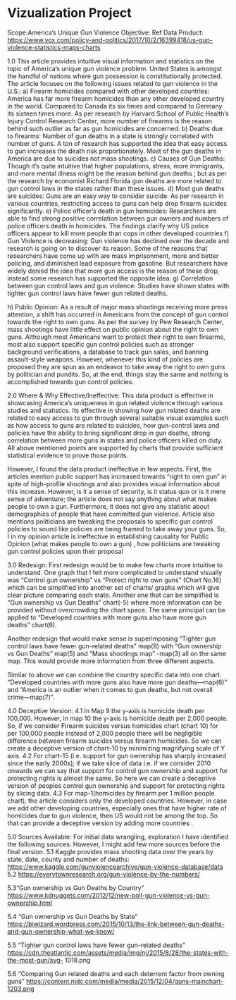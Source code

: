 # Vizualization Project
Scope:America’s Unique Gun Violence
Objective:
Ref Data Product: https://www.vox.com/policy-and-politics/2017/10/2/16399418/us-gun-violence-statistics-maps-charts

1.0	This article provides intuitive visual information and statistics on the topic of America’s unique gun violence problem. United States is amongst the handful of nations where gun possession is constitutionally protected. The article focuses on the following issues related to gun violence in the U.S.:
a)	Firearm homicides compared with other developed countries: America has far more firearm homicides than any other developed country in the world. Compared to Canada its six times and compared to Germany its sixteen times more. As per research by Harvard School of Public Health’s Injury Control Research Center, more number of firearms is the reason behind such outlier as far as gun homicides are concerned. 
b)	Deaths due to firearms: Number of gun deaths in a state is strongly correlated with number of guns. A ton of research has supported the idea that easy access to gun increases the death risk proportionately. Most of the gun deaths in America are due to suicides not mass shootings. 
c)	Causes of Gun Deaths: Though it’s quite intuitive that higher populations, stress, more immigrants, and more mental illness might be the reason behind gun deaths ; but as per the research by economist Richard Florida  gun deaths are more related to gun control laws in the states rather than these issues.
d)	Most gun deaths are suicides: Guns are an easy way to consider suicide. As per research in various countries, restricting access to guns can help drop firearm suicides significantly.
e)	Police officer’s death in gun homicides: Researchers are able to find strong positive correlation between gun owners and numbers of police officers death in homicides. The findings clarify why US police officers appear to kill more people than cops in other developed countries 
f)	Gun Violence is decreasing: Gun violence has declined over the decade and research is going on to discover its reason. Some of the reasons that researchers have come up with are mass imprisonment, more and better policing, and diminished lead exposure from gasoline. But researchers have widely denied the idea that more gun access is the reason of these drop, instead some research has supported the opposite idea.
g)	Correlation between gun control laws and gun violence: Studies have shown states with tighter gun control laws have fewer gun related deaths. 

h)	Public Opinion:
As a result of major mass shootings receiving more press attention, a shift has occurred in Americans from the concept of gun control towards the right to own guns.
As per the survey by Pew Research Center, mass shootings have little effect on public opinion about the right to own guns. Although most Americans want to protect their right to own firearms, most also support specific gun control policies such as stronger background verifications, a database to track gun sales, and banning assault-style weapons. However, whenever this kind of policies are proposed they are spun as an endeavor to take away the right to own guns by politician and pundits. So, at the end, things stay the same and nothing is accomplished towards gun control policies.

2.0	Where & Why Effective/Ineffective: 
This data product is effective in showcasing America’s uniqueness in gun related violence through various studies and statistics. Its effective in showing how gun related deaths are related to easy access to gun through several suitable visual examples such as how access to guns are related to suicides, how gun-control laws and policies have the ability to bring significant drop in gun deaths, strong correlation between more guns in states and police officers killed on duty. All above mentioned points are supported by charts that provide sufficient statistical evidence to prove those points.

However, I found the data product ineffective in few aspects. First, the articles mention public support has increased towards “right to own gun” in spite of high-profile shootings and also provides visual information about this increase. However, is it a sense of security, is it status quo or is it mere sense of adventure; the article does not say anything about what makes people to own a gun. Furthermore, it does not give any statistic about demographics of people that have committed gun violence. Article also mentions politicians are tweaking the proposals to specific gun control policies to sound like policies are being framed to take away your guns. So, I in my opinion article is ineffective in establishing causality for Public Opinion (what makes people to own a gun) , how politicians are tweaking gun control policies upon their proposal

3.0	Redesign:
First redesign would be to make few charts more intuitive to understand. One graph that I felt more complicated to understand visually was “Control gun ownership” vs “Protect right to own guns” (Chart No.16) which can be simplified into another set of charts/ graphs which will give clear picture comparing each state. Another one that can be simplified is “Gun ownership vs Gun Deaths” chart(-5) where more information can be provided without overcrowding the chart space. The same principal can be applied to “Developed countries with more guns also have more gun deaths” chart(6).
 
Another redesign that would make sense is superimposing “Tighter gun control laws have fewer gun-related deaths” map(8) with “Gun ownership vs Gun Deaths” map(5) and “Mass shootings map” -map(3) all on the same map. This would provide more information from three different aspects.
 
Similar to above we can combine the country specific data into one chart.  “Developed countries with more guns also have more gun deaths—map(6)” and “America is an outlier when it comes to gun deaths, but not overall crime—map(7)”.
 
4.0	Deceptive Version:
4.1	In Map 9 the y-axis is homicide death per 100,000. However, in map 10 the y-axis is homicide death per 2,000 people. So, if we consider Firearm suicides versus homicides chart (chart 10) for per 100,000 people instead of 2,000 people there will be negligible difference between firearm suicides versus firearm homicides. So we can create a deceptive version of chart-10 by minimizing magnifying scale of Y axis.
4.2	For chart-15 (i.e. support for gun ownership has sharply increased since the early 2000s); if we take slice of data i.e. if we consider 2010 onwards we can say that support for control gun ownership and support for protecting rights is almost the same. So here we can create a deceptive version of peoples control gun ownership and support for protecting rights by slicing data.
4.3         For map-1(homicides by firearm per 1 million people chart), the article considers only the developed countries. However, in case we add other developing countries, especially ones that have higher rate of homicides due to gun violence, then US would not be among the top. So that can provide a deceptive version by adding more countries .

5.0       Sources Available:
	For initial data wrangling, exploration I  have identified the following sources. However, I might add  few more sources before the     final version.
5.1 Kaggle provides mass shooting data over the years by state, date, county and number of deaths:
      https://www.kaggle.com/gunviolencearchive/gun-violence-database/data
5.2   https://everytownresearch.org/gun-violence-by-the-numbers/

5.3“Gun ownership vs Gun Deaths by Country”
	https://www.kdnuggets.com/2012/12/new-poll-gun-violence-vs-gun-ownership.html

5.4 “Gun ownership vs Gun Deaths by State”
	https://biwizard.wordpress.com/2015/10/13/the-link-between-gun-deaths-and-gun-ownership-what-we-know/

5.5  “Tighter gun control laws have fewer gun-related deaths”
	https://cdn.theatlantic.com/assets/media/img/nj/2015/8/28/the-states-with-the-most-gun/syg-          1018.png

5.6 “Comparing Gun related deaths and each deterrent factor from owning guns” 
	https://content.njdc.com/media/media/2015/12/04/guns-mainchart-1203.png
	
	
	

	


